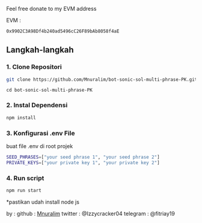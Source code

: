 Feel free donate to my EVM address

EVM :

```bash
0x9902C3A98Df4b240ad5496cC26F89bAb8058f4aE
```

## Langkah-langkah

### 1. Clone Repositori

```bash
git clone https://github.com/Mnuralim/bot-sonic-sol-multi-phrase-PK.git
```

```
cd bot-sonic-sol-multi-phrase-PK
```

### 2. Instal Dependensi

```bash
npm install
```

### 3. Konfigurasi .env File

buat file .env di root projek

```bash
SEED_PHRASES=["your seed phrase 1", "your seed phrase 2"]
PRIVATE_KEYS=["your private key 1", "your private key 2"]
```

### 4. Run script

```bash
npm run start
```

\*pastikan udah install node js

by :
github : [Mnuralim](https://github.com/Mnuralim)
twitter : @Izzycracker04
telegram : @fitriay19
